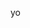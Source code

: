 yo

<!-- ### Spotify Playing 🎧
# [![Spotify](https://novatorem.adit-bala.vercel.app//api/spotify)](https://open.spotify.com/user/curry-94) --> 




